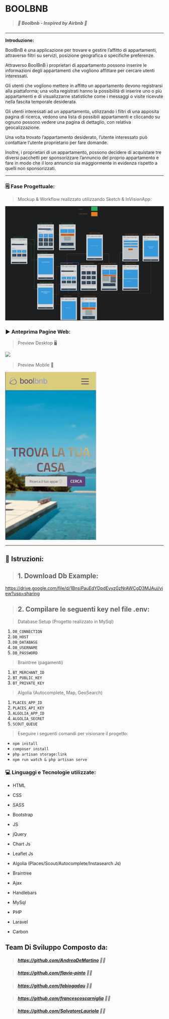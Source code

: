 #   BOOLBNB 



> 

>

> ##### *:open_file_folder:   Boolbnb - Inspired by Airbnb :open_file_folder:*

>

> 

---



****Introduzione:**** 

BoolBnB è una applicazione per trovare e gestire l’affitto di appartamenti, attraverso filtri su servizi, posizione geografica o specifiche preferenze.

Attraverso BoolBnB i proprietari di appartamento possono inserire le informazioni degli appartamenti che vogliono affittare per cercare utenti interessati.

Gli utenti che vogliono mettere in affitto un appartamento devono registrarsi alla piattaforma; una volta registrati hanno la possibilità di inserire uno o più appartamenti e di visualizzarne statistiche come i messaggi o visite ricevute nella fascita temporale desiderata.

Gli utenti interessati ad un appartamento, utilizzando i filtri di una apposita pagina di ricerca, vedono una lista di possibili appartamenti e cliccando su ognuno possono vedere una pagina di dettaglio, con relativa geocalizzazione.

Una volta trovato l’appartamento desiderato, l’utente interessato può contattare l’utente proprietario per fare domande.

Inoltre, i proprietari di un appartamento, possono decidere di acquistare tre diversi pacchetti per sponsorizzare l’annuncio del proprio appartamento e fare in modo che il loro annuncio sia maggiormente in evidenza rispetto a quelli non sponsorizzati.

---

### :spiral_notepad: Fase Progettuale:

> Mockup & Workflow realizzato utilizzando Sketch & InVisionApp:

![](public/images/sketch.png)

### :arrow_forward: Anteprima Pagine Web:

>  Preview Desktop :desktop_computer: 

![](public/images/desktop.gif)

>  Preview Mobile :iphone: 

![](public/images/mobileGif.gif)

---

## :key: Istruzioni:

> ## 1. Download Db Example:
https://drive.google.com/file/d/1BnsiPauEdYDpdEyyz0zNrAWCgD3MJAuj/view?usp=sharing

> ## 2. Compilare le seguenti key nel file .env:

> Database Setup (Progetto realizzato in MySql)

1. `DB_CONNECTION`
2. `DB_HOST`
3. `DB_DATABASE`
2. `DB_USERNAME`
3. `DB_PASSWORD`

> Braintree (pagamenti)

1. `BT_MERCHANT_ID`
2. `BT_PUBLIC_KEY`
3. `BT_PRIVATE_KEY`

> Algolia (Autocomplete, Map, GeoSearch)

1. `PLACES_APP_ID`
2. `PLACES_API_KEY`
3. `ALGOLIA_APP_ID`
4. `ALGOLIA_SECRET`
5. `SCOUT_QUEUE`

> Eseguire i seguenti comandi per visionare il progetto:

* `npm install`
* `composer install`
* `php artisan storage:link`
* `npm run watch & php artisan serve`


### :computer: Linguaggi e Tecnologie utilizzate:


* HTML


* CSS


* SASS


* Bootstrap


* JS


* jQuery


* Chart Js


* Leaflet Js


* Algolia (Places/Scout/Autocomplete/Instasearch Js)


* Braintree


* Ajax


* Handlebars


* MySql


* PHP


* Laravel


* Carbon


## Team Di Sviluppo Composto da: ##

> ##### 	https://github.com/AndreaDeMartino :technologist:	

> #####	    https://github.com/flavio-pinto :technologist:	

> ##### 	https://github.com/fabiogadau :technologist:	

> ##### 	https://github.com/francescoscarniglia :technologist:	

> ##### 	https://github.com/SalvatoreLauriola :technologist:	
